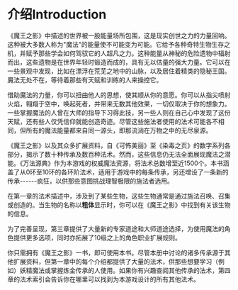 # 介绍Introduction

《魔王之影》中描述的世界被一股能量场所包围，这是现实创世之力的力量回响。这种被大多数人称为"魔法"的能量使不可能变为可能。它给予各种奇特生物生存之机，并赋予那些学会如何驾驭它的人超凡之力。这种能量从神秘的危险遗物中辐射而出，这些遗物是在世界年轻时锻造而成的，具有无以估量的强大力量。它可以在一些景观中发现，比如在漂浮在荒芜之地中的山脉，以及居住着精类的隐秘王国。魔法无处不在，等待着那些有天赋和训练的人来操控它。

借助魔法的力量，你可以扭曲他人的思想，使其顺从你的意愿。你可以从指尖喷射火焰，翱翔于空中，唤起死者，并带来无数其他效果，一切仅取决于你的想象力。一些掌握魔法的人曾在大师的指导下习得此技，另一些人则在自己心中发现了这份天赋，还有些人仅凭信仰就能创造奇迹。尽管这些施法者使用的法术可能各不相同，但所有的魔法能量都来自同一源头，即那流淌在万物之中的无尽泉源。

《魔王之影》以及其众多扩展资料，自《可怖美丽》至《染毒之页》的数字系列各部分，揭示了数十种传承及数百种法术。然而，这些信息仍无法全面展现魔法之潜能。《万法源典》作为本游戏的权威魔法资源，将法术总数增至近1500个。本书涵盖了从0环至10环的各环阶法术，适用于游戏中的每条传承，另还增设了一条新的传承------疯狂，以供那些意图挑战理智极限的施法者选用。

在第一章的法术描述中，涉及到了某些生物，这些生物通常是通过施法召唤、召集或创造的。当生物的名称以**粗体**显示时，你可以在《魔王之影》中找到有关该生物的信息。

为了完善呈现，第三章提供了大量新的专家道途和大师道途选择，为使用魔法的角色提供更多选项，同时亦拓展了10级之上的角色职业扩展规则。

你只需拥有《魔王之影》一书，即可使用本书。尽管本册中讨论的诸多传承源于其他扩展资料，但第一章中的每个介绍都提供了大量的法术，供那些想要学习（例如）妖精魔法或掌握炼金传承的人使用。如果你有兴趣查阅其他传承的法术，第四章的法术索引会告诉你在哪里可以找到为本游戏设计的所有其他法术。
